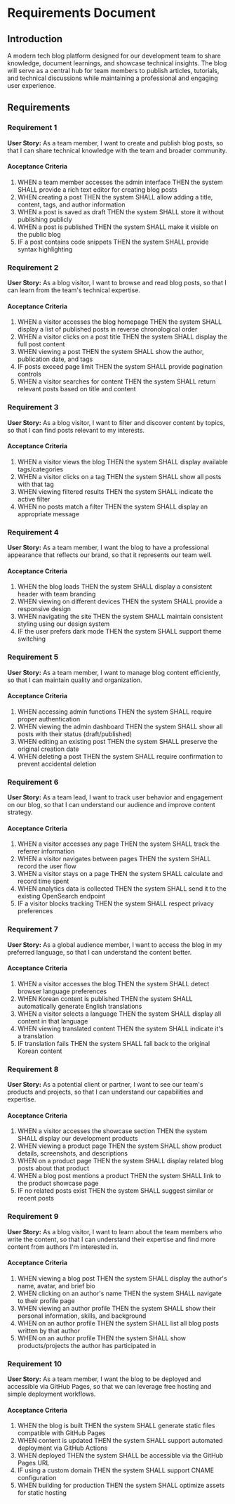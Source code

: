 # Requirements Document

## Introduction

A modern tech blog platform designed for our development team to share knowledge, document learnings, and showcase technical insights. The blog will serve as a central hub for team members to publish articles, tutorials, and technical discussions while maintaining a professional and engaging user experience.

## Requirements

### Requirement 1

**User Story:** As a team member, I want to create and publish blog posts, so that I can share technical knowledge with the team and broader community.

#### Acceptance Criteria

1. WHEN a team member accesses the admin interface THEN the system SHALL provide a rich text editor for creating blog posts
2. WHEN creating a post THEN the system SHALL allow adding a title, content, tags, and author information
3. WHEN a post is saved as draft THEN the system SHALL store it without publishing publicly
4. WHEN a post is published THEN the system SHALL make it visible on the public blog
5. IF a post contains code snippets THEN the system SHALL provide syntax highlighting

### Requirement 2

**User Story:** As a blog visitor, I want to browse and read blog posts, so that I can learn from the team's technical expertise.

#### Acceptance Criteria

1. WHEN a visitor accesses the blog homepage THEN the system SHALL display a list of published posts in reverse chronological order
2. WHEN a visitor clicks on a post title THEN the system SHALL display the full post content
3. WHEN viewing a post THEN the system SHALL show the author, publication date, and tags
4. IF posts exceed page limit THEN the system SHALL provide pagination controls
5. WHEN a visitor searches for content THEN the system SHALL return relevant posts based on title and content

### Requirement 3

**User Story:** As a blog visitor, I want to filter and discover content by topics, so that I can find posts relevant to my interests.

#### Acceptance Criteria

1. WHEN a visitor views the blog THEN the system SHALL display available tags/categories
2. WHEN a visitor clicks on a tag THEN the system SHALL show all posts with that tag
3. WHEN viewing filtered results THEN the system SHALL indicate the active filter
4. WHEN no posts match a filter THEN the system SHALL display an appropriate message

### Requirement 4

**User Story:** As a team member, I want the blog to have a professional appearance that reflects our brand, so that it represents our team well.

#### Acceptance Criteria

1. WHEN the blog loads THEN the system SHALL display a consistent header with team branding
2. WHEN viewing on different devices THEN the system SHALL provide a responsive design
3. WHEN navigating the site THEN the system SHALL maintain consistent styling using our design system
4. IF the user prefers dark mode THEN the system SHALL support theme switching

### Requirement 5

**User Story:** As a team member, I want to manage blog content efficiently, so that I can maintain quality and organization.

#### Acceptance Criteria

1. WHEN accessing admin functions THEN the system SHALL require proper authentication
2. WHEN viewing the admin dashboard THEN the system SHALL show all posts with their status (draft/published)
3. WHEN editing an existing post THEN the system SHALL preserve the original creation date
4. WHEN deleting a post THEN the system SHALL require confirmation to prevent accidental deletion

### Requirement 6

**User Story:** As a team lead, I want to track user behavior and engagement on our blog, so that I can understand our audience and improve content strategy.

#### Acceptance Criteria

1. WHEN a visitor accesses any page THEN the system SHALL track the referrer information
2. WHEN a visitor navigates between pages THEN the system SHALL record the user flow
3. WHEN a visitor stays on a page THEN the system SHALL calculate and record time spent
4. WHEN analytics data is collected THEN the system SHALL send it to the existing OpenSearch endpoint
5. IF a visitor blocks tracking THEN the system SHALL respect privacy preferences

### Requirement 7

**User Story:** As a global audience member, I want to access the blog in my preferred language, so that I can understand the content better.

#### Acceptance Criteria

1. WHEN a visitor accesses the blog THEN the system SHALL detect browser language preferences
2. WHEN Korean content is published THEN the system SHALL automatically generate English translations
3. WHEN a visitor selects a language THEN the system SHALL display all content in that language
4. WHEN viewing translated content THEN the system SHALL indicate it's a translation
5. IF translation fails THEN the system SHALL fall back to the original Korean content

### Requirement 8

**User Story:** As a potential client or partner, I want to see our team's products and projects, so that I can understand our capabilities and expertise.

#### Acceptance Criteria

1. WHEN a visitor accesses the showcase section THEN the system SHALL display our development products
2. WHEN viewing a product page THEN the system SHALL show product details, screenshots, and descriptions
3. WHEN on a product page THEN the system SHALL display related blog posts about that product
4. WHEN a blog post mentions a product THEN the system SHALL link to the product showcase page
5. IF no related posts exist THEN the system SHALL suggest similar or recent posts

### Requirement 9

**User Story:** As a blog visitor, I want to learn about the team members who write the content, so that I can understand their expertise and find more content from authors I'm interested in.

#### Acceptance Criteria

1. WHEN viewing a blog post THEN the system SHALL display the author's name, avatar, and brief bio
2. WHEN clicking on an author's name THEN the system SHALL navigate to their profile page
3. WHEN viewing an author profile THEN the system SHALL show their personal information, skills, and background
4. WHEN on an author profile THEN the system SHALL list all blog posts written by that author
5. WHEN on an author profile THEN the system SHALL show products/projects the author has participated in

### Requirement 10

**User Story:** As a team member, I want the blog to be deployed and accessible via GitHub Pages, so that we can leverage free hosting and simple deployment workflows.

#### Acceptance Criteria

1. WHEN the blog is built THEN the system SHALL generate static files compatible with GitHub Pages
2. WHEN content is updated THEN the system SHALL support automated deployment via GitHub Actions
3. WHEN deployed THEN the system SHALL be accessible via the GitHub Pages URL
4. IF using a custom domain THEN the system SHALL support CNAME configuration
5. WHEN building for production THEN the system SHALL optimize assets for static hosting